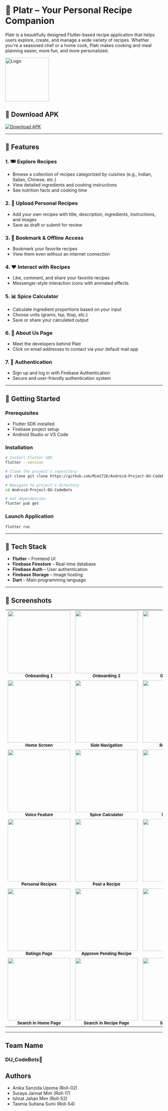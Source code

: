 # 🥘 Platr – Your Personal Recipe Companion
Platr is a beautifully designed Flutter-based recipe application that helps users explore, create, and manage a wide variety of recipes. Whether you're a seasoned chef or a home cook, Platr makes cooking and meal planning easier, more fun, and more personalized.

<img src="assets/images/logo5.png" alt="Logo" width="140" />

## 📱 Download APK

[![Download APK](https://img.shields.io/badge/Download-APK-blue?logo=android)](https://github.com/Mim1726/Android-Project-DU-CodeBots/releases/download/v1.0.0/app-release.apk)


---

## 📱 Features

### 1. 🍽️ Explore Recipes
- Browse a collection of recipes categorized by cuisines (e.g., Indian, Italian, Chinese, etc.)
- View detailed ingredients and cooking instructions
- See nutrition facts and cooking time

### 2. 📝 Upload Personal Recipes
- Add your own recipes with title, description, ingredients, instructions, and images
- Save as draft or submit for review

### 3. 🔖 Bookmark & Offline Access
- Bookmark your favorite recipes
- View them even without an internet connection

### 4. ❤️ Interact with Recipes
- Like, comment, and share your favorite recipes
- Messenger-style interaction icons with animated effects

### 5. 📊 Spice Calculator
- Calculate ingredient proportions based on your input
- Choose units (grams, tsp, tbsp, etc.)
- Save or share your calculated output

### 6. 📧 About Us Page
- Meet the developers behind Platr
- Click on email addresses to contact via your default mail app

### 7. 🔐 Authentication
- Sign up and log in with Firebase Authentication
- Secure and user-friendly authentication system

---

## 🚀 Getting Started

### Prerequisites
- Flutter SDK installed
- Firebase project setup
- Android Studio or VS Code

### Installation
```bash
# Install Flutter SDK
flutter --version

# Clone the project's repository
git clone git clone https://github.com/Mim1726/Android-Project-DU-CodeBots.git

# Navigate to project's directory
cd Android-Project-DU-CodeBots

# Get dependencies
flutter pub get

```
### Launch Application
```
flutter run
```
---

## 🔧 Tech Stack

- **Flutter** – Frontend UI
- **Firebase Firestore** – Real-time database
- **Firebase Auth** – User authentication
- **Firebase Storage** – Image hosting
- **Dart** – Main programming language

---

## 📸 Screenshots

<table> <tr> <td align="center"> <img src="photos/onboarding1.jpg" width="200"/><br/> <sub><b>Onboarding 1</b></sub> </td> <td align="center"> <img src="photos/onboarding2.jpg" width="200"/><br/> <sub><b>Onboarding 2</b></sub> </td> <td align="center"> <img src="photos/onboarding3.jpg" width="200"/><br/> <sub><b>Onboarding 3</b></sub> </td> </tr> <tr> <td align="center"> <img src="photos/home.jpg" width="200"/><br/> <sub><b>Home Screen</b></sub> </td> <td align="center"> <img src="photos/side_navigation.jpg" width="200"/><br/> <sub><b>Side Navigation</b></sub> </td> <td align="center"> <img src="photos/recipe_details.jpg" width="200"/><br/> <sub><b>Recipe Details</b></sub> </td> </tr> <tr> <td align="center"> <img src="photos/voice.jpg" width="200"/><br/> <sub><b>Voice Feature</b></sub> </td> <td align="center"> <img src="photos/calculator.jpg" width="200"/><br/> <sub><b>Spice Calculator</b></sub> </td> <td align="center"> <img src="photos/saved_items.jpg" width="200"/><br/> <sub><b>Saved Items</b></sub> </td> </tr> <tr> <td align="center"> <img src="photos/personal_recipes.jpg" width="200"/><br/> <sub><b>Personal Recipes</b></sub> </td> <td align="center"> <img src="photos/post_recipe.jpg" width="200"/><br/> <sub><b>Post a Recipe</b></sub> </td> <td align="center"> <img src="photos/qna.jpg" width="200"/><br/> <sub><b>Q&A Page</b></sub> </td> </tr> <tr> <td align="center"> <img src="photos/rating.jpg" width="200"/><br/> <sub><b>Ratings Page</b></sub> </td> <td align="center"> <img src="photos/pending.jpg" width="200"/><br/> <sub><b>Approve Pending Recipe</b></sub> </td> <td align="center"> <img src="photos/about_us.jpg" width="200"/><br/> <sub><b>About Us</b></sub> </td> </tr> <tr> <td align="center"> <img src="photos/search.jpg" width="200"/><br/> <sub><b>Search in Home Page</b></sub> </td> <td align="center"> <img src="photos/search2.jpg" width="200"/><br/> <sub><b>Search in Recipe Page</b></sub> </td> <td align="center"> <img src="photos/settings.jpg" width="200"/><br/> <sub><b>Settings Page</b></sub> </td> </tr> </table>


---
## Team Name
### DU_CodeBots🤖

## Authors
- Anika Sanzida Upoma (Roll-02)
- Suraya Jannat Mim (Roll-17)
- Ishrat Jahan Mim (Roll-52)
- Tasmia Sultana Sumi (Roll-54)

